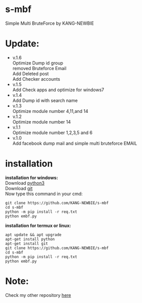# s-mbf
Simple Multi BruteForce by KANG-NEWBIE<br>
# Update:
- v.1.6<br>
Optimize Dump id group<br>
removed Bruteforce Email<br>
Add Deleted post<br>
Add Checker accounts
- v.1.5<br>
Add Check apps and optimize for windows7
- v.1.4<br>
Add Dump id with search name
- v.1.3<br>
Optimize module number 4,11,and 14
- v.1.2<br>
Optimize module number 14
- v.1.1<br>
Optimize module number 1,2,3,5 and 6
- v.1.0<br>
Add facebook dump mail and simple multi bruteforce EMAIL

# installation
<b>installation for windows:</b><br>
Download <a href='https://www.python.org'>python3</a><br>
Download <a href='https://git-scm.com/downloads'>git</a><br>
Now type this command in your cmd:
```
git clone https://github.com/KANG-NEWBIE/s-mbf
cd s-mbf
python -m pip install -r req.txt
python embf.py
```
<b>installation for termux or linux:</b>
```
apt update && apt upgrade
apt-get install python
apt-get install git
git clone https://github.com/KANG-NEWBIE/s-mbf
cd s-mbf
python -m pip install -r req.txt
python embf.py
```
<h1>Note:</h1>
Check my other repository <a href="https://github.com/KANG-NEWBIE?tab=repositories">here</a>
